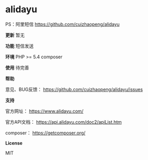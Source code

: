 # alidayu
PS：阿里短信 https://github.com/cuizhaopeng/alidayu

**更新**
暂无

**功能**
短信发送

**环境**
PHP >= 5.4
composer

**使用**
待完善

**帮助**

意见、BUG反馈： https://github.com/cuizhaopeng/alidayu/issues

**支持**

官方网址： https://www.alidayu.com/

官方API文档： https://api.alidayu.com/doc2/apiList.htm

composer： https://getcomposer.org/

**License**

MIT